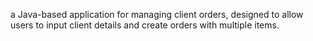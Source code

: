 a Java-based application for managing client orders, designed to allow users to input client details and create orders with multiple items.
